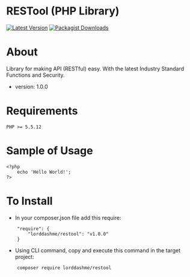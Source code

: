 
  RESTool (PHP Library)
=========================================

[![Latest Version](https://img.shields.io/packagist/v/lorddashme/restool.svg?colorB=e50000)](https://packagist.org/packages/lorddashme/restool) [![Packagist Downloads](https://img.shields.io/packagist/dt/lorddashme/restool.svg?colorB=00e500)](https://packagist.org/packages/lorddashme/restool/stats)

# About

Library for making API (RESTful) easy. With the latest Industry Standard Functions and Security.

* version: 1.0.0

# Requirements

```
PHP >= 5.5.12
```

# Sample of Usage

```
<?php
	echo 'Hello World!';
?>
```

# To Install

* In your composer.json file add this require:

```
	"require": {
        "lorddashme/restool": "v1.0.0"
	}
```

* Using CLI command, copy and execute this command in the target project:
```
	composer require lorddashme/restool
```
